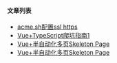 #### 文章列表
- [acme.sh配置ssl https](https://github.com/linpenghui958/note/blob/master/acme.sh%E9%85%8D%E7%BD%AEssl%20https.md "acme.sh配置ssl https")
- [Vue+TypeScript爬坑指南1](https://github.com/linpenghui958/note/blob/master/Vue%2BTypeScript%E7%88%AC%E5%9D%91%E6%8C%87%E5%8D%971.md)
- [Vue+半自动化多页Skeleton Page](https://github.com/linpenghui958/note/blob/master/vue+半动化多页skeleton.md)
- [Vue+半自动化多页Skeleton Page](https://github.com/linpenghui958/note/blob/master/Vue+ts下的vw适配（第三方库css问题）.md)